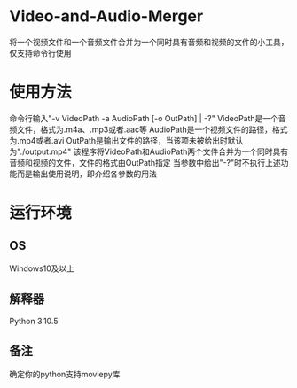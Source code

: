 # Video-and-Audio-Merger
将一个视频文件和一个音频文件合并为一个同时具有音频和视频的文件的小工具，仅支持命令行使用
# 使用方法
命令行输入"-v VideoPath -a AudioPath [-o OutPath] | -?"
VideoPath是一个音频文件，格式为.m4a、.mp3或者.aac等
AudioPath是一个视频文件的路径，格式为.mp4或者.avi
OutPath是输出文件的路径，当该项未被给出时默认为"./output.mp4"
该程序将VideoPath和AudioPath两个文件合并为一个同时具有音频和视频的文件，文件的格式由OutPath指定
当参数中给出"-?"时不执行上述功能而是输出使用说明，即介绍各参数的用法

# 运行环境
## OS
Windows10及以上
## 解释器
Python 3.10.5
## 备注
确定你的python支持moviepy库
